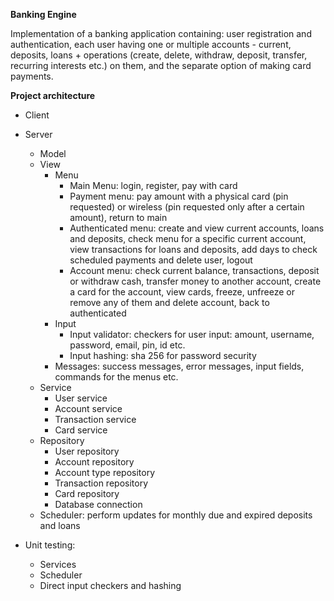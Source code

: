 **Banking Engine**

Implementation of a banking application containing: user registration and authentication, each user having one or multiple accounts - current, deposits, loans + operations (create, delete, withdraw, deposit, transfer, recurring interests etc.) on them, and the separate option of making card payments.

**Project architecture**
- Client
- Server
    - Model
    - View
        - Menu
          - Main Menu: login, register, pay with card
          - Payment menu: pay amount with a physical card (pin requested) or wireless (pin requested only after a certain amount), return to main
          - Authenticated menu: create and view current accounts, loans and deposits, check menu for a specific current account, view transactions for loans and deposits, add days to check scheduled payments and delete user, logout
          - Account menu: check current balance, transactions, deposit or withdraw cash, transfer money to another account, create a card for the account, view cards, freeze, unfreeze or remove any of them and delete account, back to authenticated
        - Input
          - Input validator: checkers for user input: amount, username, password, email, pin, id etc.
          - Input hashing: sha 256 for password security
        - Messages: success messages, error messages, input fields, commands for the menus etc.
    - Service
        - User service
        - Account service
        - Transaction service
        - Card service
    - Repository
        - User repository
        - Account repository
        - Account type repository
        - Transaction repository
        - Card repository
        - Database connection
    - Scheduler: perform updates for monthly due and expired deposits and loans


- Unit testing:
  - Services
  - Scheduler
  - Direct input checkers and hashing
